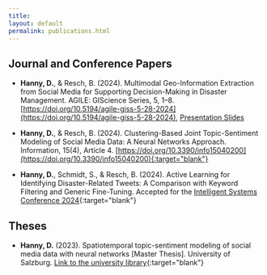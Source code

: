 ```yaml
---
title: 
layout: default
permalink: publications.html
---
```



## Journal and Conference Papers

- **Hanny, D.**, & Resch, B. (2024). Multimodal Geo-Information Extraction from Social Media for Supporting Decision-Making in Disaster Management. AGILE: GIScience Series, 5, 1–8. [https://doi.org/10.5194/agile-giss-5-28-2024](https://doi.org/10.5194/agile-giss-5-28-2024), [Presentation Slides]({{site.baseurl}}/download/publications/presentation_agile_20240606.pdf)

- **Hanny, D.**, & Resch, B. (2024). Clustering-Based Joint Topic-Sentiment Modeling of Social Media Data: A Neural Networks Approach. Information, 15(4), Article 4. [https://doi.org/10.3390/info15040200](https://doi.org/10.3390/info15040200){:target="blank"}

- **Hanny, D.**, Schmidt, S., & Resch, B. (2024). Active Learning for Identifying Disaster-Related Tweets: A Comparison with Keyword Filtering and Generic Fine-Tuning. Accepted for the [Intelligent Systems Conference 2024](https://saiconference.com/IntelliSys){:target="blank"}

## Theses
- **Hanny, D.** (2023). Spatiotemporal topic-sentiment modeling of social media data with neural networks [Master Thesis]. University of Salzburg. [Link to the university library](https://ubsearch.sbg.ac.at/permalink/f/16hc907/USB_alma21270627650003341){:target="blank"}
